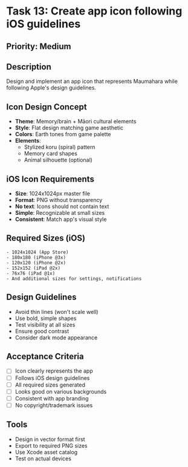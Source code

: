 # Task 13: Create app icon following iOS guidelines

## Priority: Medium

## Description
Design and implement an app icon that represents Maumahara while following Apple's design guidelines.

## Icon Design Concept
- **Theme**: Memory/brain + Māori cultural elements
- **Style**: Flat design matching game aesthetic
- **Colors**: Earth tones from game palette
- **Elements**: 
  - Stylized koru (spiral) pattern
  - Memory card shapes
  - Animal silhouette (optional)

## iOS Icon Requirements
- **Size**: 1024x1024px master file
- **Format**: PNG without transparency
- **No text**: Icons should not contain text
- **Simple**: Recognizable at small sizes
- **Consistent**: Match app's visual style

## Required Sizes (iOS)
```
- 1024x1024 (App Store)
- 180x180 (iPhone @3x)
- 120x120 (iPhone @2x)
- 152x152 (iPad @2x)
- 76x76 (iPad @1x)
- And additional sizes for settings, notifications
```

## Design Guidelines
- Avoid thin lines (won't scale well)
- Use bold, simple shapes
- Test visibility at all sizes
- Ensure good contrast
- Consider dark mode appearance

## Acceptance Criteria
- [ ] Icon clearly represents the app
- [ ] Follows iOS design guidelines
- [ ] All required sizes generated
- [ ] Looks good on various backgrounds
- [ ] Consistent with app branding
- [ ] No copyright/trademark issues

## Tools
- Design in vector format first
- Export to required PNG sizes
- Use Xcode asset catalog
- Test on actual devices